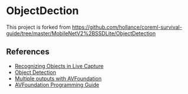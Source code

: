 # ObjectDection

This project is forked from https://github.com/hollance/coreml-survival-guide/tree/master/MobileNetV2%2BSSDLite/ObjectDetection

## References
* [Recognizing Objects in Live Capture](https://developer.apple.com/documentation/vision/recognizing_objects_in_live_capture)
* [Object Detection](https://apple.github.io/turicreate/docs/userguide/object_detection/)
* [Multiple outputs with AVFoundation](https://bignerdranch.com/blog/multiple-outputs-with-avfoundation/)
* [AVFoundation Programming Guide](https://developer.apple.com/library/archive/documentation/AudioVideo/Conceptual/AVFoundationPG/Articles/04_MediaCapture.html#//apple_ref/doc/uid/TP40010188-CH5-SW2)
